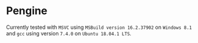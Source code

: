 # Pengine

Currently tested with `MSVC` using `MSBuild version 16.2.37902` on `Windows 8.1` and `gcc` using version `7.4.0` on `Ubuntu 18.04.1 LTS`.
